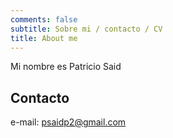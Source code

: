 ```yaml
---
comments: false
subtitle: Sobre mi / contacto / CV
title: About me
---
```


Mi nombre es Patricio Said

## Contacto  

e-mail: psaidp2@gmail.com